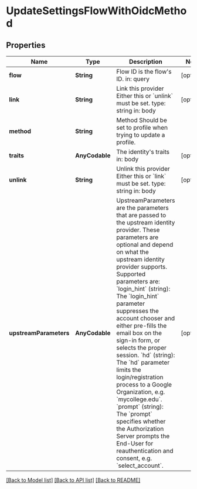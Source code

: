 # UpdateSettingsFlowWithOidcMethod

## Properties
Name | Type | Description | Notes
------------ | ------------- | ------------- | -------------
**flow** | **String** | Flow ID is the flow&#39;s ID.  in: query | [optional] 
**link** | **String** | Link this provider  Either this or &#x60;unlink&#x60; must be set.  type: string in: body | [optional] 
**method** | **String** | Method  Should be set to profile when trying to update a profile. | 
**traits** | **AnyCodable** | The identity&#39;s traits  in: body | [optional] 
**unlink** | **String** | Unlink this provider  Either this or &#x60;link&#x60; must be set.  type: string in: body | [optional] 
**upstreamParameters** | **AnyCodable** | UpstreamParameters are the parameters that are passed to the upstream identity provider.  These parameters are optional and depend on what the upstream identity provider supports. Supported parameters are: &#x60;login_hint&#x60; (string): The &#x60;login_hint&#x60; parameter suppresses the account chooser and either pre-fills the email box on the sign-in form, or selects the proper session. &#x60;hd&#x60; (string): The &#x60;hd&#x60; parameter limits the login/registration process to a Google Organization, e.g. &#x60;mycollege.edu&#x60;. &#x60;prompt&#x60; (string): The &#x60;prompt&#x60; specifies whether the Authorization Server prompts the End-User for reauthentication and consent, e.g. &#x60;select_account&#x60;. | [optional] 

[[Back to Model list]](../README.md#documentation-for-models) [[Back to API list]](../README.md#documentation-for-api-endpoints) [[Back to README]](../README.md)


